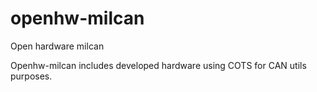 # openhw-milcan
Open hardware milcan

Openhw-milcan includes developed hardware using COTS for CAN utils purposes.
